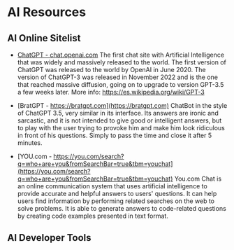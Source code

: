 # AI Resources

## AI Online Sitelist 

* [ChatGPT - chat.openai.com](chat.openai.com)
  The first chat site with Artificial Intelligence that was widely and massively released to the world.
  The first version of ChatGPT was released to the world by OpenAI in June 2020.
  The version of ChatGPT-3 was released in November 2022 and is the one that reached massive diffusion, going on to upgrade to version GPT-3.5 a few weeks later.
  More info: https://es.wikipedia.org/wiki/GPT-3 


* [BratGPT - https://bratgpt.com](https://bratgpt.com)
  ChatBot in the style of ChatGPT 3.5, very similar in its interface. Its answers are ironic and sarcastic, and it is not intended to give good or intelligent answers, but to play with the user trying to provoke him and make him look ridiculous in front of his questions. Simply to pass the time and close it after 5 minutes.


* [YOU.com - https://you.com/search?q=who+are+you&fromSearchBar=true&tbm=youchat](https://you.com/search?q=who+are+you&fromSearchBar=true&tbm=youchat)
You.com Chat is an online communication system that uses artificial intelligence to provide accurate and helpful answers to users' questions. It can help users find information by performing related searches on the web to solve problems. It is able to generate answers to code-related questions by creating code examples presented in text format. 


## AI Developer Tools

